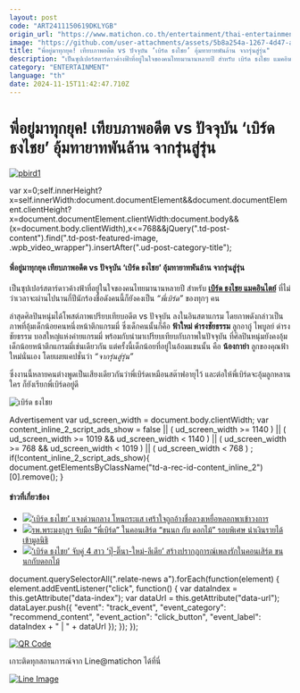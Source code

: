 ```yaml
---
layout: post
code: "ART2411150619DKLYGB"
origin_url: "https://www.matichon.co.th/entertainment/thai-entertainment/news_4899979"
image: "https://github.com/user-attachments/assets/5b8a254a-1267-4d47-aecd-bf4b6e379afc"
title: "พี่อยู่มาทุกยุค! เทียบภาพอดีต vs ปัจจุบัน ‘เบิร์ด ธงไชย’ อุ้มทายาทพันล้าน จากรุ่นสู่รุ่น"
description: "เป็นซุปเปอร์สตาร์ดาวค้างฟ้าที่อยู่ในใจของคนไทยมานานหลายปี สำหรับ เบิร์ด ธงไชย แมคอินไตย์ ที่ไม่ว่าเวลาจะผ่านไปนานกี่ปีนักร้องชื่อดังคนนี้ก็ยังคงเป็น"
category: "ENTERTAINMENT"
language: "th"
date: 2024-11-15T11:42:47.710Z
---
```


# พี่อยู่มาทุกยุค! เทียบภาพอดีต vs ปัจจุบัน ‘เบิร์ด ธงไชย’ อุ้มทายาทพันล้าน จากรุ่นสู่รุ่น

[![](https://www.matichon.co.th/wp-content/uploads/2024/11/pbird1.jpg "pbird1")](https://www.matichon.co.th/wp-content/uploads/2024/11/pbird1.jpg)

var x=0;self.innerHeight?x=self.innerWidth:document.documentElement&&document.documentElement.clientHeight?x=document.documentElement.clientWidth:document.body&&(x=document.body.clientWidth),x<=768&&jQuery(".td-post-content").find(".td-post-featured-image, .wpb\_video\_wrapper").insertAfter(".ud-post-category-title");

#### **พี่อยู่มาทุกยุค เทียบภาพอดีต vs ปัจจุบัน ‘เบิร์ด ธงไชย’ อุ้มทายาทพันล้าน จากรุ่นสู่รุ่น**

เป็นซุปเปอร์สตาร์ดาวค้างฟ้าที่อยู่ในใจของคนไทยมานานหลายปี สำหรับ **[เบิร์ด ธงไชย แมคอินไตย์](https://www.facebook.com/birdthongchai/?locale=th_TH)** ที่ไม่ว่าเวลาจะผ่านไปนานกี่ปีนักร้องชื่อดังคนนี้ก็ยังคงเป็น _“พี่เบิร์ด”_ ของทุกๆ คน

ล่าสุดศิลปินหนุ่มได้โพสต์ภาพเปรียบเทียบอดีต vs ปัจจุบัน ลงในอินสตาแกรม โดยภาพดังกล่าวเป็นภาพที่อุ้มเด็กน้อยคนหนึ่งหน้าตึกแกรมมี่ ซึ่งเด็กคนนั้นก็คือ **ฟ้าใหม่ ดำรงชัยธรรม** ลูกอากู๋ ไพบูลย์ ดำรงชัยธรรม บอสใหญ่แห่งค่ายแกรมมี่ พร้อมกับนำมาเปรียบเทียบกับภาพในปัจจุบัน ที่ศิลปินหนุ่มยังคงอุ้มเด็กน้อยหน้าตึกแกรมมี่เช่นเดียวกัน แต่ครั้งนี้เด็กน้อยที่อยู่ในอ้อมแขนนั้น คือ **น้องกาย่า** ลูกของคุณฟ้าใหม่นั่นเอง โดยเผยแคปชั่นว่า _“จากรุ่นสู่รุ่น”_

ซึ่งงานนี้หลายคนต่างพูดเป็นเสียงเดียวกันว่าพี่เบิร์ดเหมือนสต๊าฟอายุไว้ และต่อให้พี่เบิร์ดจะอุ้มลูกหลานใคร ก็ยังเรียกพี่เบิร์ดอยู่ดี

![เบิร์ด ธงไชย](https://www.matichon.co.th/wp-content/uploads/2024/11/144303_0.jpg)

Advertisement var ud\_screen\_width = document.body.clientWidth; var content\_inline\_2\_script\_ads\_show = false || ( ud\_screen\_width >= 1140 ) || ( ud\_screen\_width >= 1019 && ud\_screen\_width < 1140 ) || ( ud\_screen\_width >= 768 && ud\_screen\_width < 1019 ) || ( ud\_screen\_width < 768 ) ; if(!content\_inline\_2\_script\_ads\_show){ document.getElementsByClassName("td-a-rec-id-content\_inline\_2")\[0\].remove(); }

#### ข่าวที่เกี่ยวข้อง

*   [![](https://www.matichon.co.th/wp-content/uploads/2024/08/2-142.jpg)‘เบิร์ด ธงไชย’ แจงด่วนกลาง โหนกระแส เศร้าใจถูกอ้างชื่อลวงเหยื่อหลอกพาเข้าวงการ](https://www.matichon.co.th/entertainment/news_4733873)
*   [![](https://www.matichon.co.th/wp-content/uploads/2024/08/7-8-1.jpg)รพ.พระมงกุฎฯ จับมือ “พี่เบิร์ด” ในคอนเสิร์ต “ขนนก กับ ดอกไม้” รอบพิเศษ นำเงินรายได้เข้ามูลนิธิ](https://www.matichon.co.th/local/news_4723344)
*   [![](https://www.matichon.co.th/wp-content/uploads/2024/07/2-212.jpg)‘เบิร์ด ธงไชย’ จับคู่ 4 สาว ‘ปุ๊-ติ๊นา-ใหม่-ลีเดีย’ สร้างปรากฏการณ์เพลงรักในคอนเสิร์ต ขนนกกับดอกไม้](https://www.matichon.co.th/entertainment/news_4692637)

document.querySelectorAll(".relate-news a").forEach(function(element) { element.addEventListener("click", function() { var dataIndex = this.getAttribute("data-index"); var dataUrl = this.getAttribute("data-url"); dataLayer.push({ "event": "track\_event", "event\_category": "recommend\_content", "event\_action": "click\_button", "event\_label": dataIndex + " | " + dataUrl }); }); });

[![QR Code](https://www.matichon.co.th/wp-content/uploads/2023/07/wob1371z.jpg)](https://lin.ee/ht0nDxX)

เกาะติดทุกสถานการณ์จาก Line@matichon ได้ที่นี่

[![Line Image](https://www.matichon.co.th/wp-content/uploads/2023/07/th.png)](https://lin.ee/ht0nDxX)